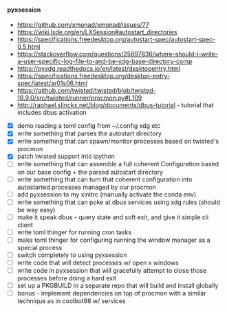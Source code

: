#### pyxsession

* https://github.com/xmonad/xmonad/issues/77
* https://wiki.lxde.org/en/LXSession#autostart_directories
* https://specifications.freedesktop.org/autostart-spec/autostart-spec-0.5.html
* https://stackoverflow.com/questions/25897836/where-should-i-write-a-user-specific-log-file-to-and-be-xdg-base-directory-comp
* https://pyxdg.readthedocs.io/en/latest/desktopentry.html
* https://specifications.freedesktop.org/desktop-entry-spec/latest/ar01s06.html
* https://github.com/twisted/twisted/blob/twisted-18.9.0/src/twisted/runner/procmon.py#L109
* http://raphael.slinckx.net/blog/documents/dbus-tutorial - tutorial that includes dbus activation

- [x] demo reading a toml config from ~/.config xdg etc
- [x] write something that parses the autostart directory
- [x] write something that can spawn/monitor processes based on twisted's procmon
- [x] patch twisted support into ipython
- [ ] write something that can assemble a full coherent Configuration based on our base config + the parsed autostart directory
- [ ] write something that can turn that coherent configuration into autostarted processes managed by our procmon
- [ ] add pyxsession to my xinitrc (manually activate the conda env)
- [ ] write something that can poke at dbus services using xdg rules (should be way easy)
- [ ] make it speak dbus - query state and soft exit, and give it simple cli client
- [ ] write toml thinger for running cron tasks
- [ ] make toml thinger for configuring running the window manager as a special process
- [ ] switch completely to using pyxsession
- [ ] write code that will detect processes w/ open x windows
- [ ] write code in pyxsession that will gracefully attempt to close those processes before doing a hard exit
- [ ] set up a PKGBUILD in a separate repo that will build and install globally
- [ ] bonus - implement dependencies on top of procmon with a similar technique as in coolbot98 w/ services
